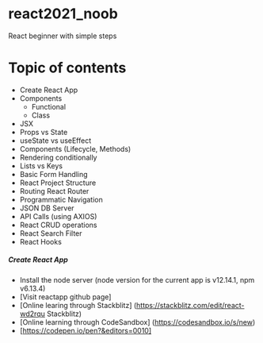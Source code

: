 # react2021_noob
React beginner with simple steps

Topic of contents
==========================
* Create React App
* Components
  * Functional
  * Class
* JSX
* Props vs State
* useState vs useEffect
* Components (Lifecycle, Methods)
* Rendering conditionally
* Lists vs Keys
* Basic Form Handling
* React Project Structure
* Routing React Router
* Programmatic Navigation
* JSON DB Server
* API Calls (using AXIOS)
* React CRUD operations
* React Search Filter
* React Hooks

##### Create React App
* Install the node server (node version for the current app is v12.14.1, npm v6.13.4)
* [Visit reactapp github page]
* [Online learing through Stackblitz] (https://stackblitz.com/edit/react-wd2rqu Stackblitz)
* [Online learning through CodeSandbox] (https://codesandbox.io/s/new)
* [https://codepen.io/pen?&editors=0010]